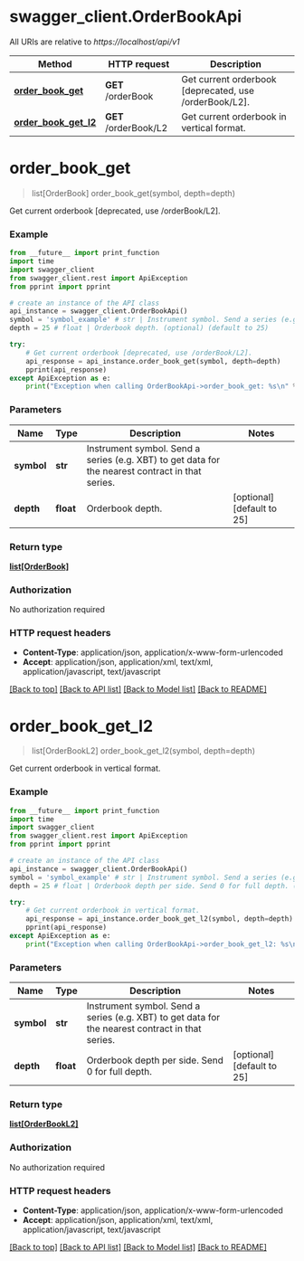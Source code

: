 # swagger_client.OrderBookApi

All URIs are relative to *https://localhost/api/v1*

Method | HTTP request | Description
------------- | ------------- | -------------
[**order_book_get**](OrderBookApi.md#order_book_get) | **GET** /orderBook | Get current orderbook [deprecated, use /orderBook/L2].
[**order_book_get_l2**](OrderBookApi.md#order_book_get_l2) | **GET** /orderBook/L2 | Get current orderbook in vertical format.


# **order_book_get**
> list[OrderBook] order_book_get(symbol, depth=depth)

Get current orderbook [deprecated, use /orderBook/L2].

### Example 
```python
from __future__ import print_function
import time
import swagger_client
from swagger_client.rest import ApiException
from pprint import pprint

# create an instance of the API class
api_instance = swagger_client.OrderBookApi()
symbol = 'symbol_example' # str | Instrument symbol. Send a series (e.g. XBT) to get data for the nearest contract in that series.
depth = 25 # float | Orderbook depth. (optional) (default to 25)

try: 
    # Get current orderbook [deprecated, use /orderBook/L2].
    api_response = api_instance.order_book_get(symbol, depth=depth)
    pprint(api_response)
except ApiException as e:
    print("Exception when calling OrderBookApi->order_book_get: %s\n" % e)
```

### Parameters

Name | Type | Description  | Notes
------------- | ------------- | ------------- | -------------
 **symbol** | **str**| Instrument symbol. Send a series (e.g. XBT) to get data for the nearest contract in that series. | 
 **depth** | **float**| Orderbook depth. | [optional] [default to 25]

### Return type

[**list[OrderBook]**](OrderBook.md)

### Authorization

No authorization required

### HTTP request headers

 - **Content-Type**: application/json, application/x-www-form-urlencoded
 - **Accept**: application/json, application/xml, text/xml, application/javascript, text/javascript

[[Back to top]](#) [[Back to API list]](../README.md#documentation-for-api-endpoints) [[Back to Model list]](../README.md#documentation-for-models) [[Back to README]](../README.md)

# **order_book_get_l2**
> list[OrderBookL2] order_book_get_l2(symbol, depth=depth)

Get current orderbook in vertical format.

### Example 
```python
from __future__ import print_function
import time
import swagger_client
from swagger_client.rest import ApiException
from pprint import pprint

# create an instance of the API class
api_instance = swagger_client.OrderBookApi()
symbol = 'symbol_example' # str | Instrument symbol. Send a series (e.g. XBT) to get data for the nearest contract in that series.
depth = 25 # float | Orderbook depth per side. Send 0 for full depth. (optional) (default to 25)

try: 
    # Get current orderbook in vertical format.
    api_response = api_instance.order_book_get_l2(symbol, depth=depth)
    pprint(api_response)
except ApiException as e:
    print("Exception when calling OrderBookApi->order_book_get_l2: %s\n" % e)
```

### Parameters

Name | Type | Description  | Notes
------------- | ------------- | ------------- | -------------
 **symbol** | **str**| Instrument symbol. Send a series (e.g. XBT) to get data for the nearest contract in that series. | 
 **depth** | **float**| Orderbook depth per side. Send 0 for full depth. | [optional] [default to 25]

### Return type

[**list[OrderBookL2]**](OrderBookL2.md)

### Authorization

No authorization required

### HTTP request headers

 - **Content-Type**: application/json, application/x-www-form-urlencoded
 - **Accept**: application/json, application/xml, text/xml, application/javascript, text/javascript

[[Back to top]](#) [[Back to API list]](../README.md#documentation-for-api-endpoints) [[Back to Model list]](../README.md#documentation-for-models) [[Back to README]](../README.md)

